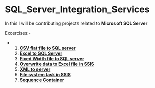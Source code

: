 # SQL_Server_Integration_Services

In this I will be contributing projects related to **Microsoft SQL Server** 

Excercises:-
- 1) [**CSV flat file to SQL server**](https://github.com/SivaKarthik711/SQL_Server_Integration_Services/tree/db673908bc2e298f101e406271e573e20fffdc1f/CSV%20to%20MS%20SQL%20Server)
  2) [**Excel to SQL Server**](https://github.com/SivaKarthik711/SQL_Server_Integration_Services/tree/67ac6bec05972eadb19691f277b88ce8d18c9d19/Excel%20to%20SQL%20server)
  3) [**Fixed Width file to SQL server**](https://github.com/SivaKarthik711/SQL_Server_Integration_Services/tree/67ac6bec05972eadb19691f277b88ce8d18c9d19/Fixed%20Width%20file%20to%20SQL%20server)
  4) [**Overwrite data to Excel file in SSIS**](https://github.com/SivaKarthik711/SQL_Server_Integration_Services/tree/67ac6bec05972eadb19691f277b88ce8d18c9d19/Overwrite%20data%20to%20Excel%20file%20in%20SSIS)
  5) [**XML to server**](https://github.com/SivaKarthik711/SQL_Server_Integration_Services/tree/a4b4f1aff5c9187b4aa581b97aec40dd0fffacd4/Load%20XML%20file%20to%20Server)
  6) [**File system task in SSIS**](https://github.com/SivaKarthik711/SQL_Server_Integration_Services/tree/249dbb832ee2d0f9a139093267ee1d9812d413de/File%20system%20task%20in%20SSIS)
  7) [**Sequence Container**](https://github.com/SivaKarthik711/SQL_Server_Integration_Services/tree/c251877cbf114f3785801e6dc38e98a3c44c6b4c/Sequence%20Container)
